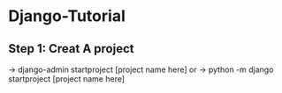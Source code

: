 # Django-Tutorial

## Step 1: Creat A project
-> django-admin startproject [project name here]
or
-> python -m django startproject [project name here]
